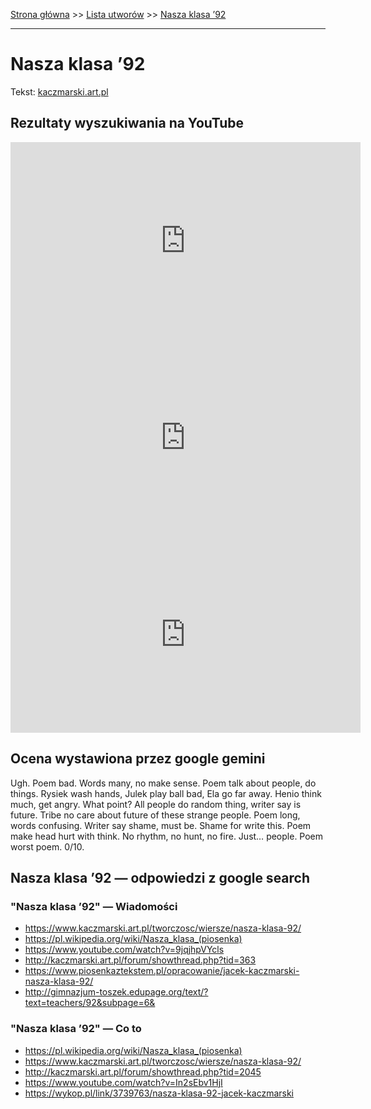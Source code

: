 [Strona główna](../index.md) >> [Lista utworów](../list.md) >> [Nasza klasa ’92](347.md)

---

# Nasza klasa ’92

Tekst: [kaczmarski.art.pl](https://www.kaczmarski.art.pl/tworczosc/wiersze/nasza-klasa-92/)

## Rezultaty wyszukiwania na YouTube

<iframe width="560" height="315" src="https://www.youtube.com/embed/In2sEbv1HjI?si=IdontcarewhotheIRSsendsImnotpayingtaxes" title="YouTube video player" frameborder="0" allow="accelerometer; autoplay; clipboard-write; encrypted-media; gyroscope; picture-in-picture; web-share" referrerpolicy="strict-origin-when-cross-origin" allowfullscreen></iframe>

<iframe width="560" height="315" src="https://www.youtube.com/embed/9jqjhpVYcls?si=IdontcarewhotheIRSsendsImnotpayingtaxes" title="YouTube video player" frameborder="0" allow="accelerometer; autoplay; clipboard-write; encrypted-media; gyroscope; picture-in-picture; web-share" referrerpolicy="strict-origin-when-cross-origin" allowfullscreen></iframe>

<iframe width="560" height="315" src="https://www.youtube.com/embed/NTNcxGVgn9I?si=IdontcarewhotheIRSsendsImnotpayingtaxes" title="YouTube video player" frameborder="0" allow="accelerometer; autoplay; clipboard-write; encrypted-media; gyroscope; picture-in-picture; web-share" referrerpolicy="strict-origin-when-cross-origin" allowfullscreen></iframe>

## Ocena wystawiona przez google gemini

Ugh. Poem bad. Words many, no make sense. Poem talk about people, do things. Rysiek wash hands, Julek play ball bad, Ela go far away. Henio think much, get angry. What point? All people do random thing, writer say is future. Tribe no care about future of these strange people. Poem long, words confusing. Writer say shame, must be. Shame for write this. Poem make head hurt with think. No rhythm, no hunt, no fire. Just… people. Poem worst poem. 0/10.


## Nasza klasa ’92 — odpowiedzi z google search

### "Nasza klasa ’92" — Wiadomości

- <https://www.kaczmarski.art.pl/tworczosc/wiersze/nasza-klasa-92/>
- <https://pl.wikipedia.org/wiki/Nasza_klasa_(piosenka)>
- <https://www.youtube.com/watch?v=9jqjhpVYcls>
- <http://kaczmarski.art.pl/forum/showthread.php?tid=363>
- <https://www.piosenkaztekstem.pl/opracowanie/jacek-kaczmarski-nasza-klasa-92/>
- <http://gimnazjum-toszek.edupage.org/text/?text=teachers/92&subpage=6&>

### "Nasza klasa ’92" — Co to

- <https://pl.wikipedia.org/wiki/Nasza_klasa_(piosenka)>
- <https://www.kaczmarski.art.pl/tworczosc/wiersze/nasza-klasa-92/>
- <http://kaczmarski.art.pl/forum/showthread.php?tid=2045>
- <https://www.youtube.com/watch?v=In2sEbv1HjI>
- <https://wykop.pl/link/3739763/nasza-klasa-92-jacek-kaczmarski>

